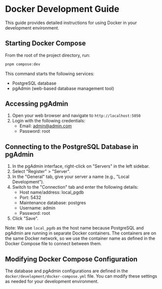 # Docker Development Guide

This guide provides detailed instructions for using Docker in your development environment.

## Starting Docker Compose

From the root of the project directory, run:

```sh
pnpm compose:dev
```

This command starts the following services:
- PostgreSQL database
- pgAdmin (web-based database management tool)

## Accessing pgAdmin

1. Open your web browser and navigate to `http://localhost:5050`
2. Login with the following credentials:
   - Email: admin@admin.com
   - Password: root

## Connecting to the PostgreSQL Database in pgAdmin

1. In the pgAdmin interface, right-click on "Servers" in the left sidebar.
2. Select "Register" > "Server".
3. In the "General" tab, give your server a name (e.g., "Local Development").
4. Switch to the "Connection" tab and enter the following details:
   - Host name/address: local_pgdb
   - Port: 5432
   - Maintenance database: postgres
   - Username: admin
   - Password: root
5. Click "Save".

Note: We use `local_pgdb` as the host name because PostgreSQL and pgAdmin are running in separate Docker containers. The containers are on the same Docker network, so we use the container name as defined in the Docker Compose file to connect between them.

## Modifying Docker Compose Configuration

The database and pgAdmin configurations are defined in the `docker/development/docker-compose.yml` file. You can modify these settings as needed for your development environment.
